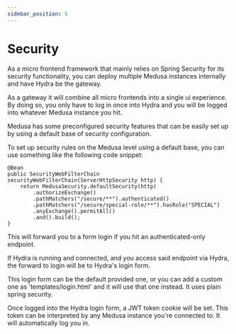 ```yaml
---
sidebar_position: 5
---
```


# Security

As a micro frontend framework that mainly relies on Spring Security for its security functionality, 
you can deploy multiple Medusa instances internally and have Hydra be the gateway. 

As a gateway it will combine all micro frontends into a single ui experience.
By doing so, you only have to log in once into Hydra and you will be logged into whatever Medusa instance you hit.

Medusa has some preconfigured security features that can be easily set up by using a default base of security configuration.

To set up security rules on the Medusa level using a default base, you can use something like the following code snippet:

``` 
@Bean
public SecurityWebFilterChain securityWebFilterChain(ServerHttpSecurity http) {
    return MedusaSecurity.defaultSecurity(http)
        .authorizeExchange()
        .pathMatchers("/secure/**").authenticated()
        .pathMatchers("/secure/special-role/**").hasRole("SPECIAL")
        .anyExchange().permitAll()
        .and().build();
}
```

This will forward you to a form login if you hit an authenticated-only endpoint.

If Hydra is running and connected, and you access said endpoint via Hydra, the forward to login will be to Hydra's login form. 

This login form can be the default provided one, or you can add a custom one as 'templates/login.html' and it will use that one instead. It uses plain spring security. 

Once logged into the Hydra login form, a JWT token cookie will be set. This token can be interpreted by any Medusa instance you're connected to. It will automatically log you in.
